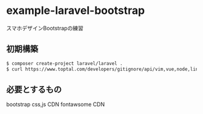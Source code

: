 # example-laravel-bootstrap
スマホデザインBootstrapの練習

## 初期構築
```bash
$ composer create-project laravel/laravel .
$ curl https://www.toptal.com/developers/gitignore/api/vim,vue,node,linux,macos,laravel,windows,composer,intellij,sublimetext,visualstudio,visualstudiocode >> .gitignore
```

## 必要とするもの
bootstrap css,js CDN
fontawsome CDN